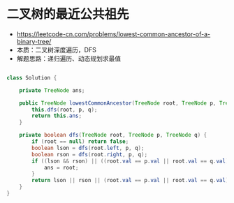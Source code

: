 # 二叉树的最近公共祖先
- https://leetcode-cn.com/problems/lowest-common-ancestor-of-a-binary-tree/
- 本质：二叉树深度遍历，DFS
- 解题思路：递归遍历、动态规划求最值

```java

class Solution {

    private TreeNode ans;

    public TreeNode lowestCommonAncestor(TreeNode root, TreeNode p, TreeNode q) {
        this.dfs(root, p, q);
        return this.ans;
    }

    private boolean dfs(TreeNode root, TreeNode p, TreeNode q) {
        if (root == null) return false;
        boolean lson = dfs(root.left, p, q);
        boolean rson = dfs(root.right, p, q);
        if ((lson && rson) || ((root.val == p.val || root.val == q.val) && (lson || rson))) {
            ans = root;
        } 
        return lson || rson || (root.val == p.val || root.val == q.val);
    }
}

```